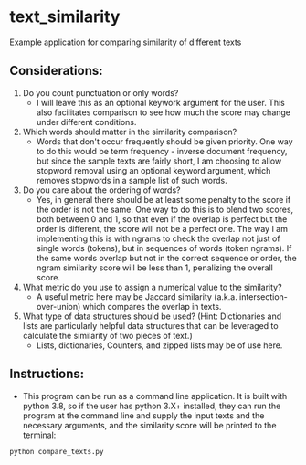 # text_similarity
Example application for comparing similarity of different texts

## Considerations:
1. Do you count punctuation or only words?
    * I will leave this as an optional keywork argument for the user. This also facilitates comparison to see how much the score may change under different conditions.
1. Which words should matter in the similarity comparison?
    * Words that don't occur frequently should be given priority. One way to do this would be term frequency - inverse document frequency, but since the sample texts are fairly short, I am choosing to allow stopword removal using an optional keyword argument, which removes stopwords in a sample list of such words.
1. Do you care about the ordering of words?
    * Yes, in general there should be at least some penalty to the score if the order is not the same. One way to do this is to blend two scores, both between 0 and 1, so that even if the overlap is perfect but the order is different, the score will not be a perfect one. The way I am implementing this is with ngrams to check the overlap not just of single words (tokens), but in sequences of words (token ngrams). If the same words overlap but not in the correct sequence or order, the ngram similarity score will be less than 1, penalizing the overall score.
1. What metric do you use to assign a numerical value to the similarity?
    * A useful metric here may be Jaccard similarity (a.k.a. intersection-over-union) which compares the overlap in texts.
1. What type of data structures should be used? (Hint: Dictionaries and lists are particularly helpful data structures that can be leveraged to calculate the similarity of two pieces of text.)
    * Lists, dictionaries, Counters, and zipped lists may be of use here.

## Instructions:
* This program can be run as a command line application. It is built with python 3.8, so if the user has python 3.X+ installed, they can run the program at the command line and supply the input texts and the necessary arguments, and the similarity score will be printed to the terminal:
```bash
python compare_texts.py
```
